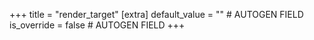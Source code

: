 +++
title = "render_target"
[extra]
default_value = "" # AUTOGEN FIELD
is_override = false # AUTOGEN FIELD
+++